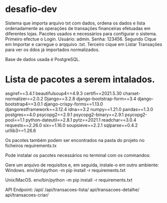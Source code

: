 # desafio-dev
Sistema que importa arquivo txt com dados, ordena os dados e lista ordenadamente as operações de transações financeiras efetuadas em diferentes lojas.
Pacotes usados e necessários para configurar o sistema.
Primeiro efectue o Login.
Usuário: admin.
Senha: 123456.
Segundo Cique em Importar e carregue o arqquivo .txt.
Terceiro cique em Listar Transações para ver os ddos já importados normalizados.

Base de dados usada é PostgreSQL.


# Lista de pacotes a serem intalados.

asgiref==3.4.1
beautifulsoup4==4.9.3
certifi==2021.5.30
charset-normalizer==2.0.2
Django==3.2.8
django-bootstrap-form==3.4
django-bootstrap4==3.0.1
django-crispy-forms==1.13.0
djangorestframework==3.12.4
idna==3.2
numpy==1.21.0
pandas==1.3.0
postgres==4.0
psycopg2==2.9.1
psycopg2-binary==2.9.1
psycopg2-pool==1.1
python-dateutil==2.8.1
pytz==2021.1
readchar==3.0.4
requests==2.26.0
six==1.16.0
soupsieve==2.2.1
sqlparse==0.4.2
urllib3==1.26.6


Os pacotes também podem ser encontrados na pasta do projeto no ficheiros requirements.tx

Pode instalar os pacotes necessários no terminal com os commandos:

Gere um arquivo de requisitos e, em seguida, instale-o em outro ambiente:
Windows.
env\bin\python -m pip install -r requirements.txt

Unix/MacOS.
env/bin/python -m pip install -r requirements.txt

API Endpoint:
/api/
/api/transacoes-lista/
api/transacoes-detalhe/
api/transacoes-criar/



